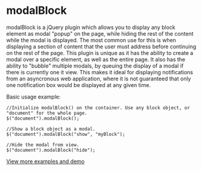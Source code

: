 modalBlock
==========

modalBlock is a jQuery plugin which allows you to display any block element as modal "popup" on the page, while hiding the rest of the content while the modal is displayed. The most common use for this is when displaying a section of content that the user must address before continuing on the rest of the page. This plugin is unique as it has the ability to create a modal over a specific element, as well as the entire page. It also has the ability to "bubble" multiple modals, by queuing the display of a modal if there is currently one it view. This makes it ideal for displaying notifications from an asyncronous web application, where it is not guaranteed that only one notification box would be displayed at any given time.

Basic usage example:

    //Initialize modalBlock() on the container. Use any block object, or "document" for the whole page.
    $("document").modalBlock();
    
    //Show a block object as a modal.
    $("document").modalBlock("show", "myBlock");
    
    //Hide the modal from view.
    $("document").modalBlock("hide");

[View more examples and demo](http://jmack.parhelic.com/archive/github/modalBlock/example_01/)